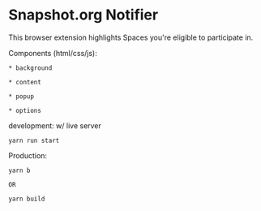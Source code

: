 # Snapshot.org Notifier

This browser extension highlights Spaces you're eligible to participate in.


Components (html/css/js):


    * background
    
    * content
    
    * popup
    
    * options


development: w/ live server

    yarn run start
    
Production:

    yarn b
    
    OR
    
    yarn build
